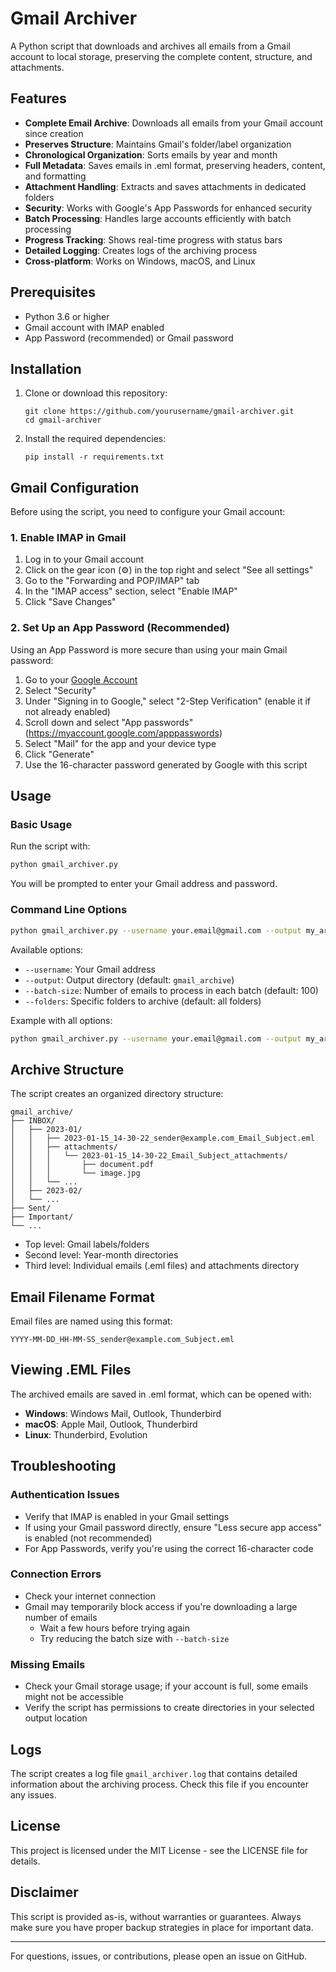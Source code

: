# Gmail Archiver

A Python script that downloads and archives all emails from a Gmail account to local storage, preserving the complete content, structure, and attachments.

## Features

- **Complete Email Archive**: Downloads all emails from your Gmail account since creation
- **Preserves Structure**: Maintains Gmail's folder/label organization
- **Chronological Organization**: Sorts emails by year and month
- **Full Metadata**: Saves emails in .eml format, preserving headers, content, and formatting
- **Attachment Handling**: Extracts and saves attachments in dedicated folders
- **Security**: Works with Google's App Passwords for enhanced security
- **Batch Processing**: Handles large accounts efficiently with batch processing
- **Progress Tracking**: Shows real-time progress with status bars
- **Detailed Logging**: Creates logs of the archiving process
- **Cross-platform**: Works on Windows, macOS, and Linux

## Prerequisites

- Python 3.6 or higher
- Gmail account with IMAP enabled
- App Password (recommended) or Gmail password

## Installation

1. Clone or download this repository:
   ```
   git clone https://github.com/yourusername/gmail-archiver.git
   cd gmail-archiver
   ```

2. Install the required dependencies:
   ```
   pip install -r requirements.txt
   ```

## Gmail Configuration

Before using the script, you need to configure your Gmail account:

### 1. Enable IMAP in Gmail

1. Log in to your Gmail account
2. Click on the gear icon (⚙️) in the top right and select "See all settings"
3. Go to the "Forwarding and POP/IMAP" tab
4. In the "IMAP access" section, select "Enable IMAP"
5. Click "Save Changes"

### 2. Set Up an App Password (Recommended)

Using an App Password is more secure than using your main Gmail password:

1. Go to your [Google Account](https://myaccount.google.com/)
2. Select "Security"
3. Under "Signing in to Google," select "2-Step Verification" (enable it if not already enabled)
4. Scroll down and select "App passwords" (https://myaccount.google.com/apppasswords)
5. Select "Mail" for the app and your device type
6. Click "Generate"
7. Use the 16-character password generated by Google with this script

## Usage

### Basic Usage

Run the script with:

```bash
python gmail_archiver.py
```

You will be prompted to enter your Gmail address and password.

### Command Line Options

```bash
python gmail_archiver.py --username your.email@gmail.com --output my_archive_folder
```

Available options:

- `--username`: Your Gmail address
- `--output`: Output directory (default: `gmail_archive`)
- `--batch-size`: Number of emails to process in each batch (default: 100)
- `--folders`: Specific folders to archive (default: all folders)

Example with all options:

```bash
python gmail_archiver.py --username your.email@gmail.com --output my_archive --batch-size 200 --folders INBOX Sent "Important Work"
```

## Archive Structure

The script creates an organized directory structure:

```
gmail_archive/
├── INBOX/
│   ├── 2023-01/
│   │   ├── 2023-01-15_14-30-22_sender@example.com_Email_Subject.eml
│   │   ├── attachments/
│   │   │   └── 2023-01-15_14-30-22_Email_Subject_attachments/
│   │   │       ├── document.pdf
│   │   │       └── image.jpg
│   │   └── ...
│   ├── 2023-02/
│   └── ...
├── Sent/
├── Important/
└── ...
```

- Top level: Gmail labels/folders
- Second level: Year-month directories
- Third level: Individual emails (.eml files) and attachments directory

## Email Filename Format

Email files are named using this format:
```
YYYY-MM-DD_HH-MM-SS_sender@example.com_Subject.eml
```

## Viewing .EML Files

The archived emails are saved in .eml format, which can be opened with:

- **Windows**: Windows Mail, Outlook, Thunderbird
- **macOS**: Apple Mail, Outlook, Thunderbird
- **Linux**: Thunderbird, Evolution

## Troubleshooting

### Authentication Issues

- Verify that IMAP is enabled in your Gmail settings
- If using your Gmail password directly, ensure "Less secure app access" is enabled (not recommended)
- For App Passwords, verify you're using the correct 16-character code

### Connection Errors

- Check your internet connection
- Gmail may temporarily block access if you're downloading a large number of emails
  - Wait a few hours before trying again
  - Try reducing the batch size with `--batch-size`

### Missing Emails

- Check your Gmail storage usage; if your account is full, some emails might not be accessible
- Verify the script has permissions to create directories in your selected output location

## Logs

The script creates a log file `gmail_archiver.log` that contains detailed information about the archiving process. Check this file if you encounter any issues.

## License

This project is licensed under the MIT License - see the LICENSE file for details.

## Disclaimer

This script is provided as-is, without warranties or guarantees. Always make sure you have proper backup strategies in place for important data.

---

For questions, issues, or contributions, please open an issue on GitHub.